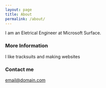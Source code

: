 ```yaml
---
layout: page
title: About
permalink: /about/
---
```


I am an Eletrical Engineer at Microsoft Surface.

### More Information

I like tracksuits and making websites

### Contact me

[email@domain.com](mailto:email@domain.com)
